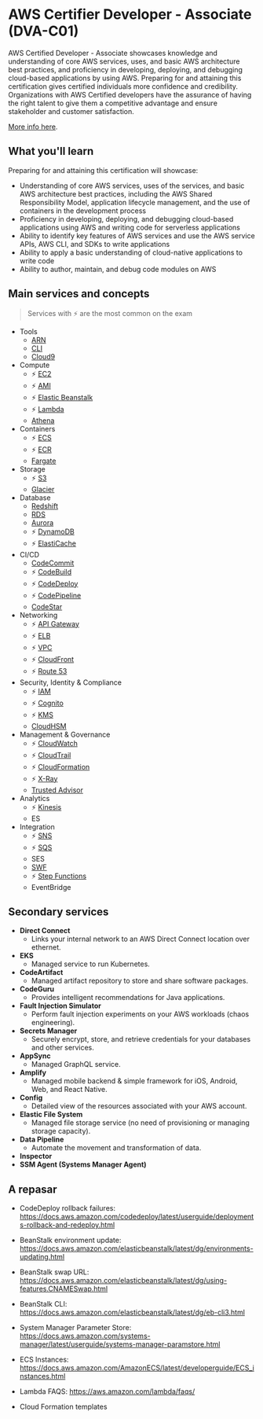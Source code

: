 # AWS Certifier Developer - Associate (DVA-C01)

AWS Certified Developer - Associate showcases knowledge and understanding of core AWS services, uses, and basic AWS architecture best practices, and proficiency in developing, deploying, and debugging cloud-based applications by using AWS. Preparing for and attaining this certification gives certified individuals more confidence and credibility. Organizations with AWS Certified developers have the assurance of having the right talent to give them a competitive advantage and ensure stakeholder and customer satisfaction.

[More info here](https://aws.amazon.com/certification/certified-developer-associate/?nc1=h_ls).

## What you'll learn

Preparing for and attaining this certification will showcase:

- Understanding of core AWS services, uses of the services, and basic AWS architecture best practices, including the AWS Shared Responsibility Model, application lifecycle management, and the use of containers in the development process
- Proficiency in developing, deploying, and debugging cloud-based applications using AWS and writing code for serverless applications
- Ability to identify key features of AWS services and use the AWS service APIs, AWS CLI, and SDKs to write applications
- Ability to apply a basic understanding of cloud-native applications to write code
- Ability to author, maintain, and debug code modules on AWS

## Main services and concepts

> Services with ⚡ are the most common on the exam

- Tools
    - [ARN](ARN.md)
    - [CLI](CLI.md)
    - [Cloud9](Cloud9.md)
- Compute
    - ⚡ [EC2](EC2.md)
    - ⚡ [AMI](EC2.md#ami)
    - ⚡ [Elastic Beanstalk](ElasticBeanstalk.md)
    - ⚡ [Lambda](Lambda.md)
    - [Athena](Athena.md)
- Containers
    - ⚡ [ECS](ECS.md)
    - ⚡ [ECR](ECR.md)
    - [Fargate](Fargate.md)
- Storage
    - ⚡ [S3](S3.md)
    - [Glacier](S3.md#storage-classes)
- Database
    - [Redshift](Redshift.md)
    - [RDS](RDS.md)
    - [Aurora](Aurora.md)
    - ⚡ [DynamoDB](DynamoDB.md)
    - ⚡ [ElastiCache](ElastiCache.md)
- CI/CD
    - [CodeCommit](CodeCommit.md)
    - ⚡ [CodeBuild](CodeBuild.md)
    - ⚡ [CodeDeploy](CodeDeploy.md)
    - ⚡ [CodePipeline](CodePipeline.md)
    - [CodeStar](CodeStar.md)
- Networking
    - ⚡ [API Gateway](APIGateway.md)
    - ⚡ [ELB](ELB.md)
    - ⚡ [VPC](VPC.md)
    - ⚡ [CloudFront](CloudFront.md)
    - ⚡ [Route 53](Route53.md)
- Security, Identity & Compliance
    - ⚡ [IAM](IAM.md)
    - ⚡ [Cognito](Cognito.md)
    - ⚡ [KMS](KMS.md)
    - [CloudHSM](CloudHSM.md)
- Management & Governance
    - ⚡ [CloudWatch](CloudWatch.md)
    - ⚡ [CloudTrail](CloudTrail.md)
    - ⚡ [CloudFormation](CloudFormation.md)
    - ⚡ [X-Ray](XRay.md)
    - [Trusted Advisor](TrustedAdvisor.md)
- Analytics
    - ⚡ [Kinesis](Kinesis.md)
    - ES
- Integration
    - ⚡ [SNS](SNS.md)
    - ⚡ [SQS](SQS.md)
    - SES
    - [SWF](SWF.md)
    - ⚡ [Step Functions](StepFunctions.md)
    - EventBridge


## Secondary services

- **Direct Connect**
    - Links your internal network to an AWS Direct Connect location over ethernet.
- **EKS**
    - Managed service to run Kubernetes.
- **CodeArtifact**
    - Managed artifact repository to store and share software packages.
- **CodeGuru**
    - Provides intelligent recommendations for Java applications.
- **Fault Injection Simulator**
    - Perform fault injection experiments on your AWS workloads (chaos engineering).
- **Secrets Manager**
    - Securely encrypt, store, and retrieve credentials for your databases and other services.
- **AppSync**
    - Managed GraphQL service.
- **Amplify**
    - Managed mobile backend & simple framework for iOS, Android, Web, and React Native.
- **Config**
    - Detailed view of the resources associated with your AWS account.
- **Elastic File System**
    - Managed file storage service (no need of provisioning or managing storage capacity).
- **Data Pipeline**
    - Automate the movement and transformation of data.
- **Inspector**
- **SSM Agent (Systems Manager Agent)**


## A repasar

- CodeDeploy rollback failures: https://docs.aws.amazon.com/codedeploy/latest/userguide/deployments-rollback-and-redeploy.html

- BeanStalk environment update: https://docs.aws.amazon.com/elasticbeanstalk/latest/dg/environments-updating.html
- BeanStalk swap URL: https://docs.aws.amazon.com/elasticbeanstalk/latest/dg/using-features.CNAMESwap.html
- BeanStalk CLI: https://docs.aws.amazon.com/elasticbeanstalk/latest/dg/eb-cli3.html

- System Manager Parameter Store: https://docs.aws.amazon.com/systems-manager/latest/userguide/systems-manager-paramstore.html

- ECS Instances: https://docs.aws.amazon.com/AmazonECS/latest/developerguide/ECS_instances.html

- Lambda FAQS: https://aws.amazon.com/lambda/faqs/

- Cloud Formation templates